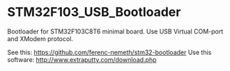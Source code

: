 # STM32F103_USB_Bootloader
Bootloader for STM32F103C8T6 minimal board. Use USB Virtual COM-port and XModem protocol.

See this: https://github.com/ferenc-nemeth/stm32-bootloader
Use this software: http://www.extraputty.com/download.php
